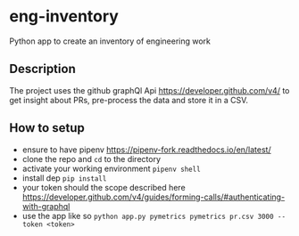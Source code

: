 # eng-inventory
Python app to create an inventory of engineering work 

## Description
The project uses the github graphQl Api https://developer.github.com/v4/ to get insight about PRs, pre-process the data and store it in a CSV.

## How to setup
- ensure to have pipenv https://pipenv-fork.readthedocs.io/en/latest/
- clone the repo and `cd` to the directory
- activate your working environment `pipenv shell`
- install dep `pip install `
- your token should the scope described here https://developer.github.com/v4/guides/forming-calls/#authenticating-with-graphql
- use the app like so `python app.py pymetrics pymetrics pr.csv 3000 --token <token> `
